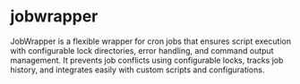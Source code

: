 # jobwrapper
JobWrapper is a flexible wrapper for cron jobs that ensures script execution with configurable lock directories, error handling, and command output management. It prevents job conflicts using configurable locks, tracks job history, and integrates easily with custom scripts and configurations.
